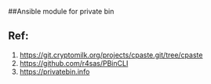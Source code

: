 ##Ansible module for private bin

## Ref: 
1. https://git.cryptomilk.org/projects/cpaste.git/tree/cpaste
2. https://github.com/r4sas/PBinCLI
3. https://privatebin.info
